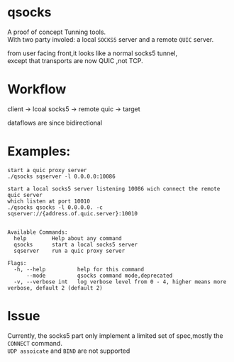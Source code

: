 # qsocks
A proof of concept Tunning tools.  
With two party involed: a local `SOCKS5` server and a remote `QUIC` server.  

from user facing front,it looks like a normal socks5 tunnel,  
except that transports are now QUIC ,not TCP.   

# Workflow
client -> lcoal socks5 -> remote quic -> target

dataflows are since bidirectional

# Examples:
```shell
start a quic proxy server  
./qsocks sqserver -l 0.0.0.0:10086  

start a local socks5 server listening 10086 wich connect the remote quic server  
which listen at port 10010
./qsocks qsocks -l 0.0.0.0. -c sqserver://{address.of.quic.server}:10010  
		

Available Commands:  
  help        Help about any command  
  qsocks      start a local socks5 server  
  sqserver    run a quic proxy server  

Flags: 
  -h, --help          help for this command  
      --mode          qsocks command mode,deprecated  
  -v, --verbose int   log verbose level from 0 - 4, higher means more verbose, default 2 (default 2)  
```
# Issue
Currently, the socks5 part only implement a limited set of spec,mostly the `CONNECT` command.  
`UDP assoicate` and `BIND` are not supported  
